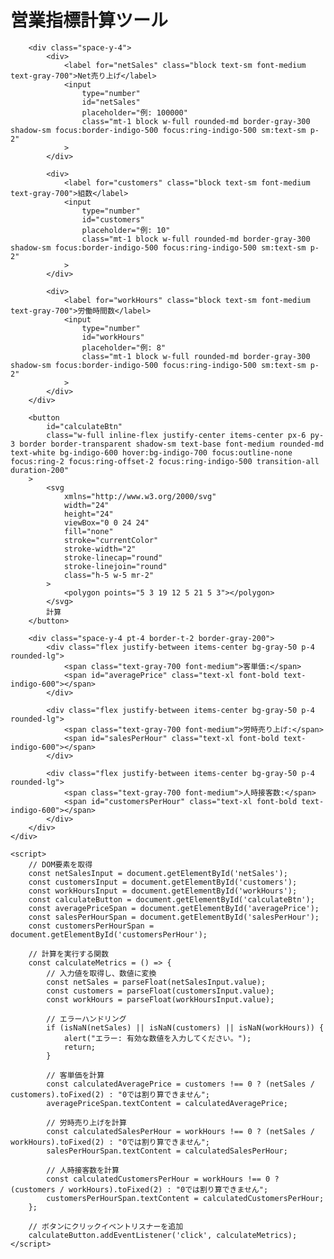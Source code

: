<html lang="ja">
<head>
    <meta charset="UTF-8">
    <meta name="viewport" content="width=device-width, initial-scale=1.0">
    <title>営報計算ツール</title>
    <!-- Tailwind CSS CDN -->
    <script src="https://cdn.tailwindcss.com"></script>
    <style>
        @import url('https://fonts.googleapis.com/css2?family=Inter:wght@400;700&display=swap');
        body {
            font-family: 'Inter', sans-serif;
        }
    </style>
</head>
<body class="bg-gray-100 flex items-center justify-center min-h-screen p-4">
    <div class="w-full max-w-lg p-8 bg-white rounded-2xl shadow-xl space-y-6">
        <h1 class="text-3xl font-bold text-center text-gray-800">営業指標計算ツール</h1>
        
        <div class="space-y-4">
            <div>
                <label for="netSales" class="block text-sm font-medium text-gray-700">Net売り上げ</label>
                <input
                    type="number"
                    id="netSales"
                    placeholder="例: 100000"
                    class="mt-1 block w-full rounded-md border-gray-300 shadow-sm focus:border-indigo-500 focus:ring-indigo-500 sm:text-sm p-2"
                >
            </div>

            <div>
                <label for="customers" class="block text-sm font-medium text-gray-700">組数</label>
                <input
                    type="number"
                    id="customers"
                    placeholder="例: 10"
                    class="mt-1 block w-full rounded-md border-gray-300 shadow-sm focus:border-indigo-500 focus:ring-indigo-500 sm:text-sm p-2"
                >
            </div>

            <div>
                <label for="workHours" class="block text-sm font-medium text-gray-700">労働時間数</label>
                <input
                    type="number"
                    id="workHours"
                    placeholder="例: 8"
                    class="mt-1 block w-full rounded-md border-gray-300 shadow-sm focus:border-indigo-500 focus:ring-indigo-500 sm:text-sm p-2"
                >
            </div>
        </div>

        <button
            id="calculateBtn"
            class="w-full inline-flex justify-center items-center px-6 py-3 border border-transparent shadow-sm text-base font-medium rounded-md text-white bg-indigo-600 hover:bg-indigo-700 focus:outline-none focus:ring-2 focus:ring-offset-2 focus:ring-indigo-500 transition-all duration-200"
        >
            <svg
                xmlns="http://www.w3.org/2000/svg"
                width="24"
                height="24"
                viewBox="0 0 24 24"
                fill="none"
                stroke="currentColor"
                stroke-width="2"
                stroke-linecap="round"
                stroke-linejoin="round"
                class="h-5 w-5 mr-2"
            >
                <polygon points="5 3 19 12 5 21 5 3"></polygon>
            </svg>
            計算
        </button>

        <div class="space-y-4 pt-4 border-t-2 border-gray-200">
            <div class="flex justify-between items-center bg-gray-50 p-4 rounded-lg">
                <span class="text-gray-700 font-medium">客単価:</span>
                <span id="averagePrice" class="text-xl font-bold text-indigo-600"></span>
            </div>

            <div class="flex justify-between items-center bg-gray-50 p-4 rounded-lg">
                <span class="text-gray-700 font-medium">労時売り上げ:</span>
                <span id="salesPerHour" class="text-xl font-bold text-indigo-600"></span>
            </div>

            <div class="flex justify-between items-center bg-gray-50 p-4 rounded-lg">
                <span class="text-gray-700 font-medium">人時接客数:</span>
                <span id="customersPerHour" class="text-xl font-bold text-indigo-600"></span>
            </div>
        </div>
    </div>

    <script>
        // DOM要素を取得
        const netSalesInput = document.getElementById('netSales');
        const customersInput = document.getElementById('customers');
        const workHoursInput = document.getElementById('workHours');
        const calculateButton = document.getElementById('calculateBtn');
        const averagePriceSpan = document.getElementById('averagePrice');
        const salesPerHourSpan = document.getElementById('salesPerHour');
        const customersPerHourSpan = document.getElementById('customersPerHour');

        // 計算を実行する関数
        const calculateMetrics = () => {
            // 入力値を取得し、数値に変換
            const netSales = parseFloat(netSalesInput.value);
            const customers = parseFloat(customersInput.value);
            const workHours = parseFloat(workHoursInput.value);
            
            // エラーハンドリング
            if (isNaN(netSales) || isNaN(customers) || isNaN(workHours)) {
                alert("エラー: 有効な数値を入力してください。");
                return;
            }

            // 客単価を計算
            const calculatedAveragePrice = customers !== 0 ? (netSales / customers).toFixed(2) : "0では割り算できません";
            averagePriceSpan.textContent = calculatedAveragePrice;

            // 労時売り上げを計算
            const calculatedSalesPerHour = workHours !== 0 ? (netSales / workHours).toFixed(2) : "0では割り算できません";
            salesPerHourSpan.textContent = calculatedSalesPerHour;

            // 人時接客数を計算
            const calculatedCustomersPerHour = workHours !== 0 ? (customers / workHours).toFixed(2) : "0では割り算できません";
            customersPerHourSpan.textContent = calculatedCustomersPerHour;
        };

        // ボタンにクリックイベントリスナーを追加
        calculateButton.addEventListener('click', calculateMetrics);
    </script>
</body>
</html>
